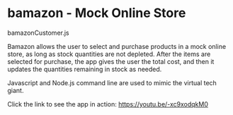 # bamazon - Mock Online Store

bamazonCustomer.js

Bamazon allows the user to select and purchase products in a mock online store, as long as stock quantities are not depleted. After the items are selected for purchase, the app gives the user the total cost, and then it updates the quantities remaining in stock as needed.
 
Javascript and Node.js command line are used to mimic the virtual tech giant.

Click the link to see the app in action:
https://youtu.be/-xc9xodqkM0

